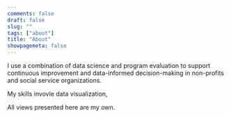```yaml
---
comments: false
draft: false
slug: ""
tags: ["about"]
title: "About"
showpagemeta: false
---
```


I use a combination of data science and program evaluation to support continuous improvement and data-informed decision-making in non-profits and social service organizations.

My skills invovle data visualization, 

All views presented here are my own.